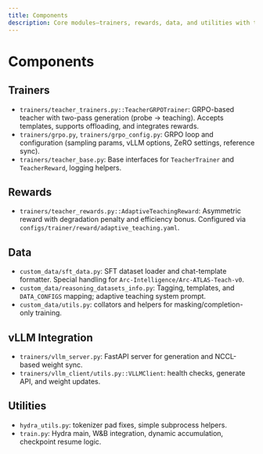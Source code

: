```yaml
---
title: Components
description: Core modules—trainers, rewards, data, and utilities with their roles.
---
```


# Components

## Trainers

- `trainers/teacher_trainers.py::TeacherGRPOTrainer`: GRPO-based teacher with two-pass generation (probe → teaching). Accepts templates, supports offloading, and integrates rewards.
- `trainers/grpo.py`, `trainers/grpo_config.py`: GRPO loop and configuration (sampling params, vLLM options, ZeRO settings, reference sync).
- `trainers/teacher_base.py`: Base interfaces for `TeacherTrainer` and `TeacherReward`, logging helpers.

## Rewards

- `trainers/teacher_rewards.py::AdaptiveTeachingReward`: Asymmetric reward with degradation penalty and efficiency bonus. Configured via `configs/trainer/reward/adaptive_teaching.yaml`.

## Data

- `custom_data/sft_data.py`: SFT dataset loader and chat-template formatter. Special handling for `Arc-Intelligence/Arc-ATLAS-Teach-v0`.
- `custom_data/reasoning_datasets_info.py`: Tagging, templates, and `DATA_CONFIGS` mapping; adaptive teaching system prompt.
- `custom_data/utils.py`: collators and helpers for masking/completion-only training.

## vLLM Integration

- `trainers/vllm_server.py`: FastAPI server for generation and NCCL-based weight sync.
- `trainers/vllm_client/utils.py::VLLMClient`: health checks, generate API, and weight updates.

## Utilities

- `hydra_utils.py`: tokenizer pad fixes, simple subprocess helpers.
- `train.py`: Hydra main, W&B integration, dynamic accumulation, checkpoint resume logic.

